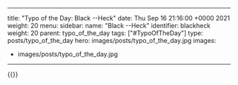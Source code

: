 
---
title: "Typo of the Day: Black --Heck"
date: Thu Sep 16 21:16:00 +0000 2021
weight: 20
menu:
  sidebar:
    name: "Black --Heck"
    identifier: blackheck
    weight: 20
    parent: typo_of_the_day
tags: ["#TypoOfTheDay"]
type: posts/typo_of_the_day
hero: images/posts/typo_of_the_day.jpg
images:
- images/posts/typo_of_the_day.jpg
---


{{<tweet user="mariatta" id="1438612657041379350">}}

